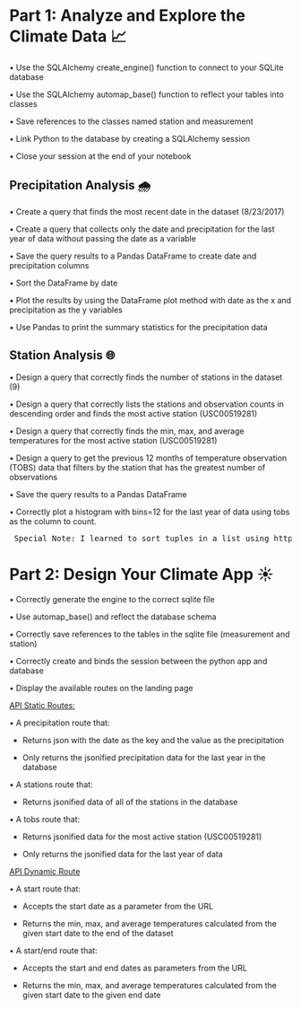 # Part 1: Analyze and Explore the Climate Data 📈 #

• Use the SQLAlchemy create_engine() function to connect to your SQLite database

• Use the SQLAlchemy automap_base() function to reflect your tables into classes

• Save references to the classes named station and measurement

• Link Python to the database by creating a SQLAlchemy session

• Close your session at the end of your notebook

  ## Precipitation Analysis 🌧️ ##

• Create a query that finds the most recent date in the dataset (8/23/2017)

• Create a query that collects only the date and precipitation for the last year of data without passing the date as a variable

• Save the query results to a Pandas DataFrame to create date and precipitation columns

• Sort the DataFrame by date

• Plot the results by using the DataFrame plot method with date as the x and precipitation as the y variables

• Use Pandas to print the summary statistics for the precipitation data

  ## Station Analysis 🌐 ##

• Design a query that correctly finds the number of stations in the dataset (9)

• Design a query that correctly lists the stations and observation counts in descending order and finds the most active station (USC00519281)

• Design a query that correctly finds the min, max, and average temperatures for the most active station (USC00519281)

• Design a query to get the previous 12 months of temperature observation (TOBS) data that filters by the station that has the greatest number of observations

• Save the query results to a Pandas DataFrame

• Correctly plot a histogram with bins=12 for the last year of data using tobs as the column to count.

  <pre> Special Note: I learned to sort tuples in a list using https://www.geeksforgeeks.org/sort-in-python/.</pre>

# Part 2: Design Your Climate App ☀️ #

• Correctly generate the engine to the correct sqlite file

• Use automap_base() and reflect the database schema

• Correctly save references to the tables in the sqlite file (measurement and station)

• Correctly create and binds the session between the python app and database

• Display the available routes on the landing page

<ins> API Static Routes: </ins> 

• A precipitation route that:

  - Returns json with the date as the key and the value as the precipitation

  - Only returns the jsonified precipitation data for the last year in the database

• A stations route that:

  - Returns jsonified data of all of the stations in the database

• A tobs route that:

  - Returns jsonified data for the most active station (USC00519281)

  - Only returns the jsonified data for the last year of data
    
<ins> API Dynamic Route </ins>

• A start route that:

  - Accepts the start date as a parameter from the URL

  - Returns the min, max, and average temperatures calculated from the given start date to the end of the dataset

• A start/end route that:

  - Accepts the start and end dates as parameters from the URL

  - Returns the min, max, and average temperatures calculated from the given start date to the given end date

